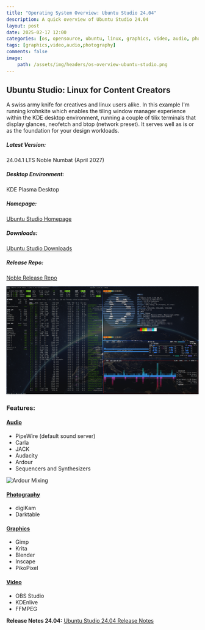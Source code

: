 ```yaml
---
title: "Operating System Overview: Ubuntu Studio 24.04"
description: A quick overview of Ubuntu Studio 24.04
layout: post
date: 2025-02-17 12:00
categories: [os, opensource, ubuntu, linux, graphics, video, audio, photography]
tags: [graphics,video,audio,photography]
comments: false
image: 
    path: /assets/img/headers/os-overview-ubuntu-studio.png
---
```


## Ubuntu Studio: Linux for Content Creators 

A swiss army knife for creatives and linux users alike.
In this example I'm running krohnkite which enables the tiling window manager experience within the KDE desktop environment, running a couple of tilix terminals that display glances, neofetch and btop (network preset). It serves well as is or as the foundation for your design workloads.


##### Latest Version:
24.04.1 LTS Noble Numbat (April 2027)

##### Desktop Environment:
KDE Plasma Desktop

##### Homepage:
[Ubuntu Studio Homepage](https://ubuntustudio.org/)
##### Downloads:
[Ubuntu Studio Downloads](https://ubuntustudio.org/download/)
##### Release Repo:
[Noble Release Repo](https://cdimage.ubuntu.com/ubuntustudio/releases/noble/release/)

![Neofetch](/assets/img/post/ubuntustudio-neofetch.png)

### Features:
#### [Audio](https://ubuntustudio.org/tour/audio/)
- PipeWire (default sound server)
- Carla
- JACK
- Audacity
- Ardour
- Sequencers and Synthesizers

![Ardour Mixing](https://ardour.org/images/big_mixer4.png) <!-- Not sure about using images directly from Ardour -->

#### [Photography](https://ubuntustudio.org/tour/photography/)
- digiKam
- Darktable

#### [Graphics](https://ubuntustudio.org/tour/graphics/)
- Gimp
- Krita 
- Blender
- Inscape
- PikoPixel

#### [Video](https://ubuntustudio.org/tour/video/)
- OBS Studio
- KDEnlive
- FFMPEG  

**Release Notes 24.04:**
[Ubuntu Studio 24.04 Release Notes](https://ubuntustudio.org/ubuntu-studio-24-04-lts-release-notes/)

